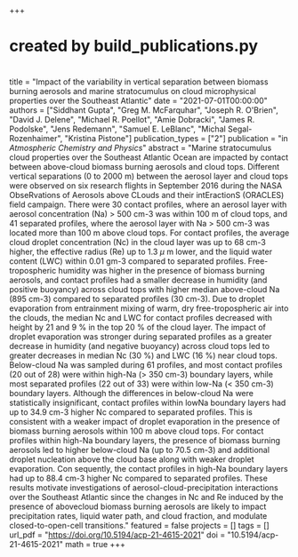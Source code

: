 +++
#
# created by build_publications.py
#
title = "Impact of the variability in vertical separation between biomass burning aerosols and marine stratocumulus on cloud microphysical properties over the Southeast Atlantic"
date = "2021-07-01T00:00:00"
authors = ["Siddhant Gupta", "Greg M. McFarquhar", "Joseph R. O'Brien", "David J. Delene", "Michael R. Poellot", "Amie Dobracki", "James R. Podolske", "Jens Redemann", "Samuel E. LeBlanc", "Michal Segal-Rozenhaimer", "Kristina Pistone"]
publication_types = ["2"]
publication = "in *Atmospheric Chemistry and Physics*"
abstract = "Marine stratocumulus cloud properties over the Southeast Atlantic Ocean are impacted by contact between above-cloud biomass burning aerosols and cloud tops. Different vertical separations (0 to 2000 m) between the aerosol layer and cloud tops were observed on six research flights in September 2016 during the NASA ObseRvations of Aerosols above CLouds and their intEractionS (ORACLES) field campaign. There were 30 contact profiles, where an aerosol layer with aerosol concentration (Na) > 500 cm-3 was within 100 m of cloud tops, and 41 separated profiles, where the aerosol layer with Na > 500 cm-3 was located more than 100 m above cloud tops. For contact profiles, the average cloud droplet concentration (Nc) in the cloud layer was up to 68 cm-3 higher, the effective radius (Re) up to 1.3 $\mu$ m lower, and the liquid water content (LWC) within 0.01 gm-3 compared to separated profiles. Free-tropospheric humidity was higher in the presence of biomass burning aerosols, and contact profiles had a smaller decrease in humidity (and positive buoyancy) across cloud tops with higher median above-cloud Na (895 cm-3) compared to separated profiles (30 cm-3). Due to droplet evaporation from entrainment mixing of warm, dry free-tropospheric air into the clouds, the median Nc and LWC for contact profiles decreased with height by 21 and 9 % in the top 20 % of the cloud layer. The impact of droplet evaporation was stronger during separated profiles as a greater decrease in humidity (and negative buoyancy) across cloud tops led to greater decreases in median Nc (30 %) and LWC (16 %) near cloud tops. Below-cloud Na was sampled during 61 profiles, and most contact profiles (20 out of 28) were within high-Na (> 350 cm-3) boundary layers, while most separated profiles (22 out of 33) were within low-Na (< 350 cm-3) boundary layers. Although the differences in below-cloud Na were statistically insignificant, contact profiles within lowNa boundary layers had up to 34.9 cm-3 higher Nc compared to separated profiles. This is consistent with a weaker impact of droplet evaporation in the presence of biomass burning aerosols within 100 m above cloud tops. For contact profiles within high-Na boundary layers, the presence of biomass burning aerosols led to higher below-cloud Na (up to 70.5 cm-3) and additional droplet nucleation above the cloud base along with weaker droplet evaporation. Con sequently, the contact profiles in high-Na boundary layers had up to 88.4 cm-3 higher Nc compared to separated profiles. These results motivate investigations of aerosol-cloud-precipitation interactions over the Southeast Atlantic since the changes in Nc and Re induced by the presence of abovecloud biomass burning aerosols are likely to impact precipitation rates, liquid water path, and cloud fraction, and modulate closed-to-open-cell transitions."
featured = false
projects = []
tags = []
url_pdf = "https://doi.org/10.5194/acp-21-4615-2021"
doi = "10.5194/acp-21-4615-2021"
math = true
+++
